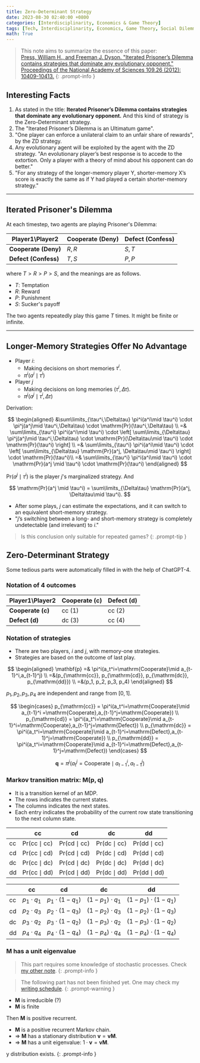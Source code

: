 ```yaml
---
title: Zero-Determinant Strategy
date: 2023-08-30 02:40:00 +0800
categories: [Interdisciplinarity, Economics & Game Theory]
tags: [Tech, Interdisciplinarity, Economics, Game Theory, Social Dilemma, Multi Agents, Classic]
math: True
---
```


> This note aims to summarize the essence of this paper:  
> [Press, William H., and Freeman J. Dyson. "Iterated Prisoner’s Dilemma contains strategies that dominate any evolutionary opponent." Proceedings of the National Academy of Sciences 109.26 (2012): 10409-10413.](https://www.pnas.org/doi/pdf/10.1073/pnas.1206569109)
{: .prompt-info }


## Interesting Facts

1. As stated in the title: **Iterated Prisoner’s Dilemma contains strategies that dominate any evolutionary opponent.** And this kind of strategy is the Zero-Determinant strategy.
2. The "Iterated Prisoner’s Dilemma is an Ultimatum game".
3. "One player can enforce a unilateral claim to an unfair share of rewards", by the ZD strategy.
4. Any evolutionary agent will be exploited by the agent with the ZD strategy. "An evolutionary player’s best response is to accede to the extortion. Only a player with a theory of mind about his opponent can do better."
5. "For any strategy of the longer-memory player Y, shorter-memory X’s score is exactly the same as if Y had played a certain shorter-memory strategy."

---

## Iterated Prisoner's Dilemma

At each timestep, two agents are playing Prisoner's Dilemma:

| Player1\Player2      | Cooperate (Deny) | Defect (Confess) |
| -------------------- | ---------------- | ---------------- |
| **Cooperate (Deny)** | $R,R$            | $S,T$            |
| **Defect (Confess)** | $T,S$            | $P,P$            |

where $T > R > P > S$, and the meanings are as follows.
- $T$: Temptation
- $R$: Reward
- $P$: Punishment
- $S$: Sucker's payoff

The two agents repeatedly play this game $T$ times. It might be finite or infinite.

---

## Longer-Memory Strategies Offer No Advantage

- Player $i$:
  - Making decisions on short memories $\tau^i$.
  - $\pi^i(a^i\mid \tau^i)$
- Player $j$
  - Making decisions on long memories $(\tau^i,\Delta\tau)$.
  - $\pi^j(a^j\mid \tau^i,\Delta\tau)$

Derivation:

$$
\begin{aligned}
    &\sum\limits_{\tau^i,\Delta\tau} 
    \pi^i(a^i\mid \tau^i) \cdot
    \pi^j(a^j\mid \tau^i,\Delta\tau) \cdot
    \mathrm{Pr}(\tau^i,\Delta\tau) \\
    =& \sum\limits_{\tau^i} \pi^i(a^i\mid \tau^i) \cdot
    \left[
        \sum\limits_{\Delta\tau} \pi^j(a^j\mid \tau^i,\Delta\tau)
        \cdot \mathrm{Pr}(\Delta\tau\mid \tau^i) \cdot \mathrm{Pr}(\tau^i)
    \right] \\
    =& \sum\limits_{\tau^i} \pi^i(a^i\mid \tau^i)  \cdot
    \left[ \sum\limits_{\Delta\tau} \mathrm{Pr}(a^j, \Delta\tau\mid \tau^i) \right]
    \cdot \mathrm{Pr}(\tau^i)\\
    =& \sum\limits_{\tau^i} \pi^i(a^i\mid \tau^i) \cdot \mathrm{Pr}(a^j \mid \tau^i) \cdot \mathrm{Pr}(\tau^i)
\end{aligned}
$$

$\mathrm{Pr}(a^j \mid \tau^i)$ is the player $j$'s marginalized strategy. And

$$
\mathrm{Pr}(a^j \mid \tau^i) = \sum\limits_{\Delta\tau} \mathrm{Pr}(a^j, \Delta\tau\mid \tau^i).
$$

- After some plays, $j$ can estimate the expectations, and it can switch to an equivalent short-memory strategy.
- "$j$’s switching between a long- and short-memory strategy is completely undetectable (and irrelevant) to $i$."

> Is this conclusion only suitable for repeated games?
{: .prompt-tip }

## Zero-Determinant Strategy

Some tedious parts were automatically filled in with the help of ChatGPT-4.

### Notation of 4 outcomes

| Player1\Player2      | Cooperate (c)     | Defect (d)        |
| -------------------- | ----------------  | ----------------  |
| **Cooperate (c)**    | $\mathrm{cc}$ (1) | $\mathrm{cc}$ (2) |
| **Defect (d)**       | $\mathrm{dc}$ (3) | $\mathrm{cc}$ (4) |

### Notation of strategies
- There are two players, $i$ and $j$, with memory-one strategies.
- Strategies are based on the outcome of last play.

$$
\begin{aligned}
\mathbf{p} =& \pi^i(a_t^i=\mathrm{Cooperate}\mid a_{t-1}^i,a_{t-1}^j) \\
=&(p_{\mathrm{cc}}, p_{\mathrm{cd}}, p_{\mathrm{dc}}, p_{\mathrm{dd}}) \\
=&(p_1, p_2, p_3, p_4)
\end{aligned}
$$

$p_1, p_2, p_3, p_4$ are independent and range from $[0,1].$

$$
\begin{cases}
    p_{\mathrm{cc}} = \pi^i(a_t^i=\mathrm{Cooperate}\mid a_{t-1}^i =\mathrm{Cooperate},a_{t-1}^j=\mathrm{Cooperate}) \\
    p_{\mathrm{cd}} = \pi^i(a_t^i=\mathrm{Cooperate}\mid a_{t-1}^i=\mathrm{Cooperate},a_{t-1}^j=\mathrm{Defect}) \\
    p_{\mathrm{dc}} = \pi^i(a_t^i=\mathrm{Cooperate}\mid a_{t-1}^i=\mathrm{Defect},a_{t-1}^j=\mathrm{Cooperate}) \\
    p_{\mathrm{dd}} = \pi^i(a_t^i=\mathrm{Cooperate}\mid a_{t-1}^i=\mathrm{Defect},a_{t-1}^j=\mathrm{Defect})
\end{cases}
$$

$$
\mathbf{q} = \pi^j(a_t^j=\mathrm{Cooperate}\mid a_{t-1}^i,a_{t-1}^j)
$$

### Markov transition matrix: $\mathbf{M}(\mathbf{p}, \mathbf{q})$

- It is a transition kernel of an MDP.
- The rows indicates the current states.
- The columns indicates the next states.
- Each entry indicates the probability of the current row state transitioning to the next column state.


|               | $\mathrm{cc}$                              | $\mathrm{cd}$                           | $\mathrm{dc}$                           | $\mathrm{dd}$                           |
| ------------- | ------------------------------------------ | -------------------------------------- | -------------------------------------- | -------------------------------------- |
| $\mathrm{cc}$ | $\mathrm{Pr}(\mathrm{cc}\mid \mathrm{cc})$ | $\mathrm{Pr}(\mathrm{cd}\mid \mathrm{cc})$ | $\mathrm{Pr}(\mathrm{dc}\mid \mathrm{cc})$ | $\mathrm{Pr}(\mathrm{dd}\mid \mathrm{cc})$ |
| $\mathrm{cd}$ | $\mathrm{Pr}(\mathrm{cc}\mid \mathrm{cd})$ | $\mathrm{Pr}(\mathrm{cd}\mid \mathrm{cd})$ | $\mathrm{Pr}(\mathrm{dc}\mid \mathrm{cd})$ | $\mathrm{Pr}(\mathrm{dd}\mid \mathrm{cd})$ |
| $\mathrm{dc}$ | $\mathrm{Pr}(\mathrm{cc}\mid \mathrm{dc})$ | $\mathrm{Pr}(\mathrm{cd}\mid \mathrm{dc})$ | $\mathrm{Pr}(\mathrm{dc}\mid \mathrm{dc})$ | $\mathrm{Pr}(\mathrm{dd}\mid \mathrm{dc})$ |
| $\mathrm{dd}$ | $\mathrm{Pr}(\mathrm{cc}\mid \mathrm{dd})$ | $\mathrm{Pr}(\mathrm{cd}\mid \mathrm{dd})$ | $\mathrm{Pr}(\mathrm{dc}\mid \mathrm{dd})$ | $\mathrm{Pr}(\mathrm{dd}\mid \mathrm{dd})$ |


|               | $\mathrm{cc}$      | $\mathrm{cd}$      | $\mathrm{dc}$      | $\mathrm{dd}$         |
| ------------- | ------------------ | ------------------ | ------------------ | --------------------- |
| $\mathrm{cc}$ | $p_1\cdot q_1$     | $p_1\cdot (1-q_1)$ | $(1-p_1)\cdot q_1$ | $(1-p_1)\cdot(1-q_1)$ |
| $\mathrm{cd}$ | $p_2\cdot q_3$     | $p_2\cdot (1-q_3)$ | $(1-p_2)\cdot q_3$ | $(1-p_2)\cdot(1-q_3)$ |
| $\mathrm{dc}$ | $p_3\cdot q_2$     | $p_3\cdot (1-q_2)$ | $(1-p_3)\cdot q_2$ | $(1-p_3)\cdot(1-q_2)$ |
| $\mathrm{dd}$ | $p_4\cdot q_4$     | $p_4\cdot (1-q_4)$ | $(1-p_4)\cdot q_4$ | $(1-p_4)\cdot(1-q_4)$ |


<!-- - Each row sums up to $1.$ -->

### $\mathbf{M}$ has a unit eigenvalue

> This part requires some knowledge of stochastic processes. Check [my other note]({{site.baseurl}}/posts/Stochastic-Processes/).
{: .prompt-info }


> The following part has not been finished yet. One may check my [writing schedule]({{site.baseurl}}/posts/Schedule/).
{: .prompt-warning }

- $\mathbf{M}$ is irreducible (?)
- $\mathbf{M}$ is finite

Then $\mathbf{M}$ is positive recurrent.


- $\mathbf{M}$ is a positive recurrent Markov chain.
- $\Rightarrow$ $\mathbf{M}$ has a stationary distribution $\mathbf{v} = \mathbf{v} \mathbf{M}.$
- $\Rightarrow$ $\mathbf{M}$ has a unit eigenvalue: $1\cdot \mathbf{v} = \mathbf{v} \mathbf{M}.$

y distribution exists.
{: .prompt-info }









